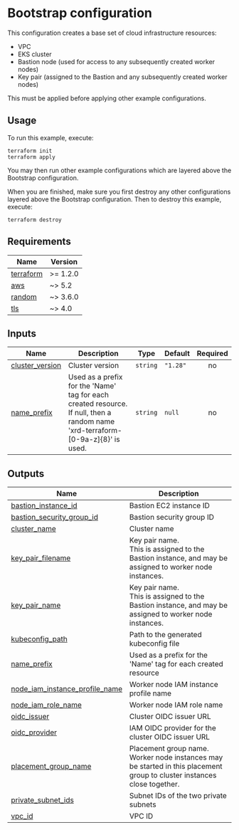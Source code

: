 # Bootstrap configuration

This configuration creates a base set of cloud infrastructure resources:

- VPC
- EKS cluster
- Bastion node (used for access to any subsequently created worker nodes)
- Key pair (assigned to the Bastion and any subsequently created worker nodes)

This must be applied before applying other example configurations.

## Usage

To run this example, execute:

```
terraform init
terraform apply
```

You may then run other example configurations which are layered above the Bootstrap configuration.

When you are finished, make sure you first destroy any other configurations layered above the Bootstrap configuration.  Then to destroy this example, execute:

```
terraform destroy
```

<!-- BEGINNING OF PRE-COMMIT-TERRAFORM DOCS HOOK -->
## Requirements

| Name | Version |
|------|---------|
| <a name="requirement_terraform"></a> [terraform](#requirement\_terraform) | >= 1.2.0 |
| <a name="requirement_aws"></a> [aws](#requirement\_aws) | ~> 5.2 |
| <a name="requirement_random"></a> [random](#requirement\_random) | ~> 3.6.0 |
| <a name="requirement_tls"></a> [tls](#requirement\_tls) | ~> 4.0 |

## Inputs

| Name | Description | Type | Default | Required |
|------|-------------|------|---------|:--------:|
| <a name="input_cluster_version"></a> [cluster\_version](#input\_cluster\_version) | Cluster version | `string` | `"1.28"` | no |
| <a name="input_name_prefix"></a> [name\_prefix](#input\_name\_prefix) | Used as a prefix for the 'Name' tag for each created resource.<br>If null, then a random name 'xrd-terraform-[0-9a-z]{8}' is used. | `string` | `null` | no |

## Outputs

| Name | Description |
|------|-------------|
| <a name="output_bastion_instance_id"></a> [bastion\_instance\_id](#output\_bastion\_instance\_id) | Bastion EC2 instance ID |
| <a name="output_bastion_security_group_id"></a> [bastion\_security\_group\_id](#output\_bastion\_security\_group\_id) | Bastion security group ID |
| <a name="output_cluster_name"></a> [cluster\_name](#output\_cluster\_name) | Cluster name |
| <a name="output_key_pair_filename"></a> [key\_pair\_filename](#output\_key\_pair\_filename) | Key pair name.<br>This is assigned to the Bastion instance, and may be assigned to worker node instances. |
| <a name="output_key_pair_name"></a> [key\_pair\_name](#output\_key\_pair\_name) | Key pair name.<br>This is assigned to the Bastion instance, and may be assigned to worker node instances. |
| <a name="output_kubeconfig_path"></a> [kubeconfig\_path](#output\_kubeconfig\_path) | Path to the generated kubeconfig file |
| <a name="output_name_prefix"></a> [name\_prefix](#output\_name\_prefix) | Used as a prefix for the 'Name' tag for each created resource |
| <a name="output_node_iam_instance_profile_name"></a> [node\_iam\_instance\_profile\_name](#output\_node\_iam\_instance\_profile\_name) | Worker node IAM instance profile name |
| <a name="output_node_iam_role_name"></a> [node\_iam\_role\_name](#output\_node\_iam\_role\_name) | Worker node IAM role name |
| <a name="output_oidc_issuer"></a> [oidc\_issuer](#output\_oidc\_issuer) | Cluster OIDC issuer URL |
| <a name="output_oidc_provider"></a> [oidc\_provider](#output\_oidc\_provider) | IAM OIDC provider for the cluster OIDC issuer URL |
| <a name="output_placement_group_name"></a> [placement\_group\_name](#output\_placement\_group\_name) | Placement group name.<br>Worker node instances may be started in this placement group to cluster instances close together. |
| <a name="output_private_subnet_ids"></a> [private\_subnet\_ids](#output\_private\_subnet\_ids) | Subnet IDs of the two private subnets |
| <a name="output_vpc_id"></a> [vpc\_id](#output\_vpc\_id) | VPC ID |
<!-- END OF PRE-COMMIT-TERRAFORM DOCS HOOK -->
